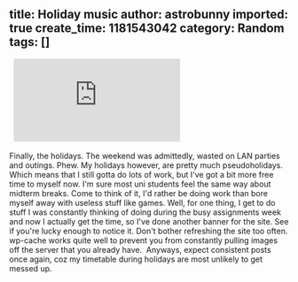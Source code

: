 title: Holiday music
author: astrobunny
imported: true
create_time: 1181543042
category: Random
tags: []
---
&nbsp; ![Writings on the wall](http://gallery.astrobunny.net/main.php?g2_view=core.DownloadItem&g2_itemId=510&g2_serialNumber=1 "Writings on the wall")  
  
Finally, the holidays. The weekend was admittedly, wasted on LAN parties and outings. Phew. My holidays however, are pretty much pseudoholidays. Which means that I still gotta do lots of work, but I've got a bit more free time to myself now. I'm sure most uni students feel the same way about midterm breaks. Come to think of it, I'd rather be doing work than bore myself away with useless stuff like games. Well, for one thing, I get to do stuff I was constantly thinking of doing during the busy assignments week and now I actually get the time, so I've done another banner for the site. See if you're lucky enough to notice it. Don't bother refreshing the site too often. wp-cache works quite well to prevent you from constantly pulling images off the server that you already have.&nbsp; Anyways, expect consistent posts once again, coz my timetable during holidays are most unlikely to get messed up.

